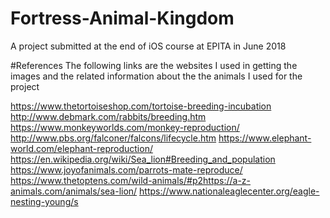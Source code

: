 # Fortress-Animal-Kingdom
A project submitted at the end of iOS course at EPITA in June 2018

#References
The following links are the websites I used in getting the images and the related 
information about the the animals I used for the project

https://www.thetortoiseshop.com/tortoise-breeding-incubation
http://www.debmark.com/rabbits/breeding.htm
https://www.monkeyworlds.com/monkey-reproduction/
http://www.pbs.org/falconer/falcons/lifecycle.htm
https://www.elephant-world.com/elephant-reproduction/
https://en.wikipedia.org/wiki/Sea_lion#Breeding_and_population
https://www.joyofanimals.com/parrots-mate-reproduce/
https://www.thetoptens.com/wild-animals/#p2https://a-z-animals.com/animals/sea-lion/
https://www.nationaleaglecenter.org/eagle-nesting-young/s
